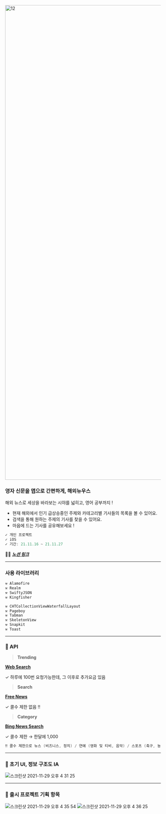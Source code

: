
<img width="1534" alt="12" src="https://user-images.githubusercontent.com/74236080/143826875-c12c807d-0b03-4c25-8e97-38b79119164d.png">


### 영자 신문을 앱으로 간편하게, 해외뉴우스

해외 뉴스로 세상을 바라보는 시야를 넓히고, 영어 공부까지 !

- 현재 해외에서 인기 급상승중인 주제와 카테고리별 기사들의 목록을 볼 수 있어요.
- 검색을 통해 원하는 주제의 기사를 찾을 수 있어요.
- 마음에 드는 기사를 공유해보세요 !

```swift
✓ 개인 프로젝트
✓ iOS
✓ 기간: 21.11.16 ~ 21.11.27
```

💁🏻 [***노션 링크***](https://www.notion.so/912caceec73d480982e656c018594c7d)

--- 

### 사용 라이브러리

```swift
⚒ Alamofire
⚒ Realm
⚒ SwiftyJSON
⚒ Kingfisher

⚒ CHTCollectionViewWaterfallLayout
⚒ Pageboy
⚒ Tabman
⚒ SkeletonView
⚒ Snapkit
⚒ Toast
```
---

### 📌  API

> **Trending**
> 

**[Web Search](https://rapidapi.com/contextualwebsearch/api/web-search/)**

✓ 하루에 100번 요청가능한데, 그 이후로 추가요금 있음



> **Search**
> 

**[Free News](https://rapidapi.com/newscatcher-api-newscatcher-api-default/api/free-news/)**

✓ 콜수 제한 없음 !!



> **Category**
> 

**[Bing News Search](https://rapidapi.com/microsoft-azure-org-microsoft-cognitive-services/api/bing-news-search1/)**

✓ 콜수 제한 → 한달에 1,000

```swift
‼️ 콜수 제한으로 뉴스 (비즈니스, 정치) / 연예 (영화 및 티비, 음악) / 스포츠 (축구, 농구, 야구) / 테크놀로지 (테크, 과학)만 제공
```
---


### 📌  초기 UI, 정보 구조도 IA

![스크린샷 2021-11-29 오후 4 31 25](https://user-images.githubusercontent.com/74236080/143826251-c4894ed3-3b15-4a57-a4c4-b4615016cc5b.png)


---

### 📌  출시 프로젝트 기획 항목


![스크린샷 2021-11-29 오후 4 35 54](https://user-images.githubusercontent.com/74236080/143828766-ab66aeb8-9222-437d-9859-6bdbda7cf020.png)
![스크린샷 2021-11-29 오후 4 36 25](https://user-images.githubusercontent.com/74236080/143828775-3d7f08a4-8a97-44df-b8e3-d1b83a8a6cb2.png)


